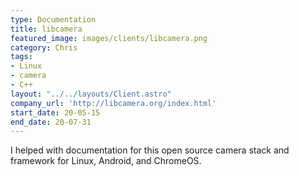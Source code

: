 ```yaml
---
type: Documentation
title: libcamera
featured_image: images/clients/libcamera.png
category: Chris
tags:
- Linux
- camera
- C++
layout: "../../layouts/Client.astro"
company_url: 'http://libcamera.org/index.html'
start_date: 20-05-15
end_date: 20-07-31
---
```


I helped with documentation for this open source camera stack and framework for Linux, Android, and ChromeOS.